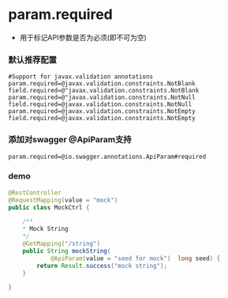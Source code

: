 # param.required

- 用于标记API参数是否为必须(即不可为空)

### 默认推荐配置
```properties
#Support for javax.validation annotations
param.required=@javax.validation.constraints.NotBlank
field.required=@"javax.validation.constraints.NotBlank
param.required=@"javax.validation.constraints.NotNull
field.required=@javax.validation.constraints.NotNull
param.required=@javax.validation.constraints.NotEmpty
field.required=@javax.validation.constraints.NotEmpty
```

### 添加对swagger @ApiParam支持
```properties
param.required=@io.swagger.annotations.ApiParam#required
```

### demo
```java
@RestController
@RequestMapping(value = "mock")
public class MockCtrl {

    /**
    * Mock String
    */
    @GetMapping("/string")
    public String mockString(
            @ApiParam(value = "seed for mock")  long seed) {
        return Result.success("mock string");
    }

}
```